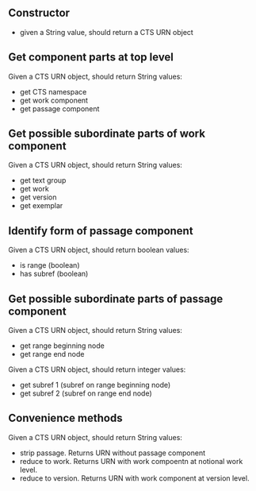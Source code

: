 
## Constructor ##

- given a String value, should return a CTS URN object

## Get component parts at top level

Given a CTS URN object, should return String values:

- get CTS namespace
- get work component
- get passage component

## Get possible subordinate parts of work component

Given a CTS URN object, should return String values:

- get text group
- get work
- get version
- get exemplar

## Identify form of passage component

Given a CTS URN object, should return boolean values:

- is range (boolean)
- has subref (boolean)

## Get possible subordinate parts of passage component

Given a CTS URN object, should return String values:

- get range beginning node
- get range end node

Given a CTS URN object, should return integer values:

- get subref 1 (subref on range beginning node)
- get subref 2 (subref on range end node)

## Convenience methods

Given a CTS URN object, should return String values:

- strip passage. Returns URN without passage component
- reduce to work. Returns URN with work compoentn at notional work level.
- reduce to version. Returns URN with work component at version level.